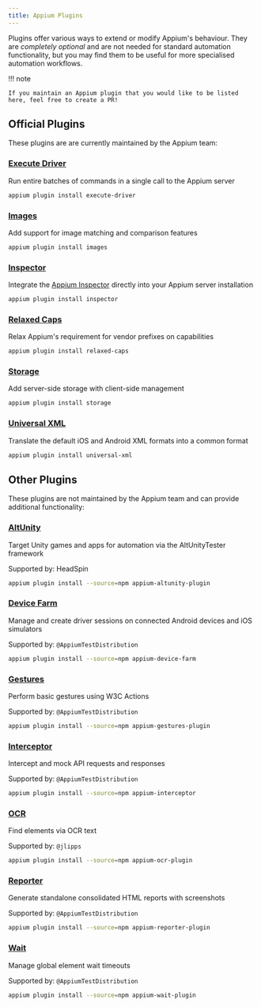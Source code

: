 ```yaml
---
title: Appium Plugins
---
```


Plugins offer various ways to extend or modify Appium's behaviour. They are _completely optional_
and are not needed for standard automation functionality, but you may find them to be useful
for more specialised automation workflows.

!!! note

```
If you maintain an Appium plugin that you would like to be listed here, feel free to create a PR!
```

## Official Plugins

These plugins are are currently maintained by the Appium team:

### [Execute Driver](https://github.com/appium/appium/tree/master/packages/execute-driver-plugin)

Run entire batches of commands in a single call to the Appium server

```sh title="Install This Plugin"
appium plugin install execute-driver
```

### [Images](https://github.com/appium/appium/tree/master/packages/images-plugin)

Add support for image matching and comparison features

```sh title="Install This Plugin"
appium plugin install images
```

### [Inspector](https://github.com/appium/appium-inspector/tree/main/plugins)

Integrate the [Appium Inspector](https://appium.github.io/appium-inspector/) directly into your
Appium server installation

```sh title="Install This Plugin"
appium plugin install inspector
```

### [Relaxed Caps](https://github.com/appium/appium/tree/master/packages/relaxed-caps-plugin)

Relax Appium's requirement for vendor prefixes on capabilities

```sh title="Install This Plugin"
appium plugin install relaxed-caps
```

### [Storage](https://github.com/appium/appium/tree/master/packages/storage-plugin)

Add server-side storage with client-side management

```sh title="Install This Plugin"
appium plugin install storage
```

### [Universal XML](https://github.com/appium/appium/tree/master/packages/universal-xml-plugin)

Translate the default iOS and Android XML formats into a common format

```sh title="Install This Plugin"
appium plugin install universal-xml
```

## Other Plugins

These plugins are not maintained by the Appium team and can provide additional functionality:

### [AltUnity](https://github.com/headspinio/appium-altunity-plugin)

Target Unity games and apps for automation via the AltUnityTester framework

Supported by: HeadSpin

```sh title="Install This Plugin"
appium plugin install --source=npm appium-altunity-plugin
```

### [Device Farm](https://github.com/AppiumTestDistribution/appium-device-farm)

Manage and create driver sessions on connected Android devices and iOS simulators

Supported by: `@AppiumTestDistribution`

```sh title="Install This Plugin"
appium plugin install --source=npm appium-device-farm
```

### [Gestures](https://github.com/AppiumTestDistribution/appium-gestures-plugin)

Perform basic gestures using W3C Actions

Supported by: `@AppiumTestDistribution`

```sh title="Install This Plugin"
appium plugin install --source=npm appium-gestures-plugin
```

### [Interceptor](https://github.com/AppiumTestDistribution/appium-interceptor-plugin)

Intercept and mock API requests and responses

Supported by: `@AppiumTestDistribution`

```sh title="Install This Plugin"
appium plugin install --source=npm appium-interceptor
```

### [OCR](https://github.com/jlipps/appium-ocr-plugin)

Find elements via OCR text

Supported by: `@jlipps`

```sh title="Install This Plugin"
appium plugin install --source=npm appium-ocr-plugin
```

### [Reporter](https://github.com/AppiumTestDistribution/appium-reporter-plugin)

Generate standalone consolidated HTML reports with screenshots

Supported by: `@AppiumTestDistribution`

```sh title="Install This Plugin"
appium plugin install --source=npm appium-reporter-plugin
```

### [Wait](https://github.com/AppiumTestDistribution/appium-wait-plugin)

Manage global element wait timeouts

Supported by: `@AppiumTestDistribution`

```sh title="Install This Plugin"
appium plugin install --source=npm appium-wait-plugin
```
